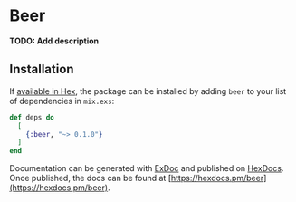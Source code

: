 # Beer

**TODO: Add description**

## Installation

If [available in Hex](https://hex.pm/docs/publish), the package can be installed
by adding `beer` to your list of dependencies in `mix.exs`:

```elixir
def deps do
  [
    {:beer, "~> 0.1.0"}
  ]
end
```

Documentation can be generated with [ExDoc](https://github.com/elixir-lang/ex_doc)
and published on [HexDocs](https://hexdocs.pm). Once published, the docs can
be found at [https://hexdocs.pm/beer](https://hexdocs.pm/beer).

